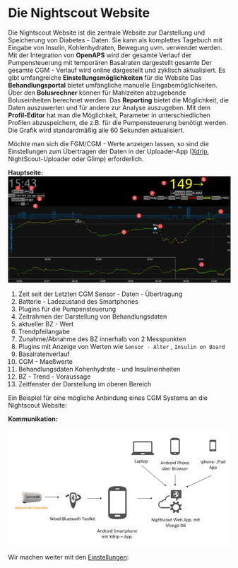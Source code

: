 # Die Nightscout Website

Die Nightscout Website ist die zentrale Website zur Darstellung und Speicherung von Diabetes - Daten. Sie kann als komplettes Tagebuch mit Eingabe von Insulin, Kohlenhydraten, Bewegung uvm. verwendet werden. Mit der Integration von **OpenAPS** wird der gesamte Verlauf der Pumpensteuerung mit temporären Basalraten dargestellt gesamte Der gesamte CGM - Verlauf wird online dargestellt und zyklisch aktualisiert. Es gibt umfangreiche **Einstellungsmöglichkeiten** für die Website Das **Behandlungsportal** bietet umfängliche manuelle Eingabemöglichkeiten. Über den **Bolusrechner** können für Mahlzeiten abzugebende Boluseinheiten berechnet werden.
Das **Reporting** bietet die Möglichkeit, die Daten auszuwerten und für andere zur Analyse auszugeben. Mit dem **Profil-Editor** hat man die Möglichkeit, Parameter in unterschiedlichen Profilen abzuspeichern, die z.B. für die Pumpensteuerung benötigt werden. Die Grafik wird standardmäßig alle 60 Sekunden aktualisiert.

Möchte man sich die FGM/CGM - Werte anzeigen lassen, so sind die Einstellungen zum Übertragen der Daten in der Uploader-App ([Xdrip](../grundlagen/xdrip/xdrip_app.md), NightScout-Uploader oder Glimp) erforderlich.

**Hauptseite:**
![nightscout_base_site](../images/nightscout/nightscout_base_site.jpg)

  1. Zeit seit der Letzten CGM Sensor - Daten - Übertragung
  2. Batterie - Ladezustand des Smartphones
  3. Plugins für die Pumpensteuerung
  4. Zeitrahmen der Darstellung von Behandlungsdaten
  5. aktueller BZ - Wert
  6. Trendpfeilangabe
  7. Zunahme/Abnahme des BZ innerhalb von 2 Messpunkten
  8. Plugins mit Anzeige von  Werten wie  `Sensor - Alter` , `Insulin on Board`
  9. Basalratenverlauf
  10. CGM - Maeßwerte
  11. Behandlungsdaten Kohenhydrate - und Insulineinheiten
  12. BZ - Trend - Voraussage
  13. Zeitfenster der Darstellung im oberen Bereich
  
  



Ein Beispiel für eine mögliche Anbindung eines  CGM Systems an die Nightscout Website:

**Kommunikation:**

![nightscout_principle](../images/nightscout/nightscout_principle.jpg)




Wir machen weiter  mit den [Einstellungen](../nightscout/settings.md):




